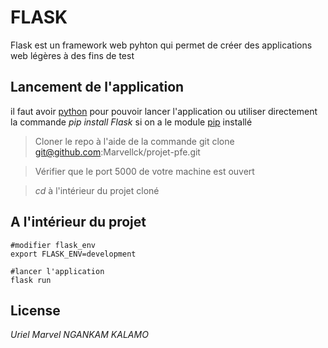 # FLASK

Flask est un framework web pyhton qui permet de créer des applications web légères à des fins de test

## Lancement de l'application

il faut avoir [python](https://www.python.org/downloads) pour pouvoir lancer l'application ou utiliser directement la commande _pip install Flask_ si on a le module [pip](https://pip.pypa.io/en/stable/) installé 

> Cloner le repo à l'aide de la commande git clone git@github.com:Marvellck/projet-pfe.git

>Vérifier que le port 5000 de votre machine est ouvert

>_cd_ à l'intérieur du projet cloné



## A l'intérieur du projet ##

```
#modifier flask_env
export FLASK_ENV=development

#lancer l'application
flask run
```

## License

_Uriel Marvel NGANKAM KALAMO_